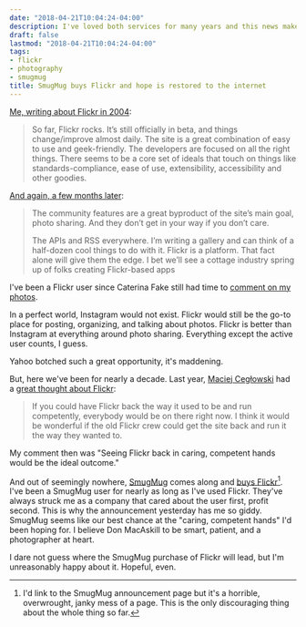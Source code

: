 ```yaml
---
date: "2018-04-21T10:04:24-04:00"
description: I've loved both services for many years and this news makes me happy
draft: false
lastmod: "2018-04-21T10:04:24-04:00"
tags:
- flickr
- photography
- smugmug
title: SmugMug buys Flickr and hope is restored to the internet
---
```


[Me, writing about Flickr in 2004](https://www.baty.net/2004/flickr-the-feed-thickens/):

> So far, Flickr rocks. It’s still officially in beta, and things change/improve almost daily. The site is a great combination of easy to use and geek-friendly. The developers are focused on all the right things. There seems to be a core set of ideals that touch on things like standards-compliance, ease of use, extensibility, accessibility and other goodies.

[And again, a few months later](https://www.baty.net/2004/why-flickr-is-a-great-web-app/):

> The community features are a great byproduct of the site’s main goal, photo
> sharing. And they don’t get in your way if you don’t care.
> 
> The APIs and RSS everywhere. I’m writing a gallery and can think of a
> half-dozen cool things to do with it. Flickr is a platform. That fact alone
> will give them the edge. I bet we’ll see a cottage industry spring up of folks
> creating Flickr-based apps 

I've been a Flickr user since Caterina Fake still had time to [comment on my photos](https://www.flickr.com/photos/jbaty/744404/).

In a perfect world, Instagram would not exist. Flickr would still be the go-to
place for posting, organizing, and talking about photos. Flickr is better than
Instagram at everything around photo sharing. Everything except the active user
counts, I guess.

Yahoo botched such a great opportunity, it's maddening.

But, here we've been for nearly a decade. Last year, [Maciej
Cegłowski](http://www.idlewords.com) had a [great thought about Flickr](https://www.theverge.com/2017/6/12/15746916/pinboard-founder-maciej-ceglowski-interview-yahoo-delicious-fandom):

> If you could have Flickr back the way it used to be and run competently,
> everybody would be on there right now. I think it would be wonderful if the
> old Flickr crew could get the site back and run it the way they wanted to.

My comment then was "Seeing Flickr back in caring, competent hands would be the ideal outcome."

And out of seemingly nowhere, [SmugMug](https://smugmug.com) comes along and
[buys
Flickr](https://www.usatoday.com/story/tech/2018/04/20/smugmug-buys-flickr-verizon-oath/537377002/)[^nope].
I've been a SmugMug user for nearly as long as I've used Flickr. They've always
struck me as a company that cared about the user first, profit second. This is
why the announcement yesterday has me so giddy. SmugMug seems like our best chance
at the "caring, competent hands" I'd been hoping for. I believe Don MacAskill to
be smart, patient, and a photographer at heart.

I dare not guess where the SmugMug purchase of Flickr will lead, but I'm
unreasonably happy about it. Hopeful, even.

[^nope]: I'd link to the SmugMug announcement page but it's a horrible, overwrought, janky mess of a page. This is the only discouraging thing about the whole thing so far.


